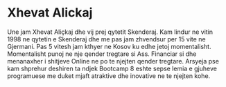  # Xhevat Alickaj

Une jam Xhevat Aliçkaj dhe vij prej qytetit Skenderaj. Kam lindur ne vitin 1998 ne qytetin e Skenderaj dhe me pas jam zhvendsur per 15 vite ne Gjermani. Pas 5 vitesh jam kthyer ne Kosov ku edhe jetoj momentalisht. 
Momentalisht punoj ne nje qender tregtare si Ass. Financiar si dhe menanaxher i shitjeve Online ne po te njejten qender tregtare.
Arsyeja pse kam shprehur deshiren ta ndjek Bootcamp 8 eshte sepse lemia e gjuheve programuese me duket mjaft atraktive dhe inovative ne te njejten kohe. 

